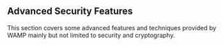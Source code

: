 ## Advanced Security Features

This section covers some advanced features and techniques provided by WAMP mainly but not limited to 
security and cryptography.
